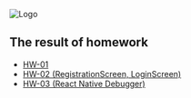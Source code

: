 
![Logo](https://i.ibb.co/XbgQXqZ/1-saf-Avjg-R68qp-QCre-DTOc-YA.png)


## The result of homework

- [HW-01](https://i.ibb.co/7zHZhmQ/hw-1.png)
- [HW-02 (RegistrationScreen, LoginScreen)](https://github.com/Marian-Shperun/react-native-APP/tree/hw-02)
- [HW-03 (React Native Debugger)](https://i.ibb.co/wpwKf6x/debugger.png)

